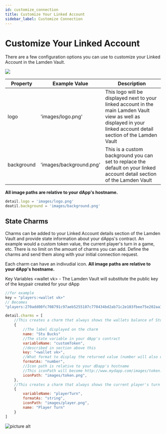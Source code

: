 ```yaml
---
id: customize_connection
title: Customize Your Linked Account
sidebar_label: Customize Connection
---
```


# Customize Your Linked Account

There are a few configuration options you can use to customize your Linked Account in the Lamden Vault. 

![](/img/develop/wallet_api/linked_account_details.png)

| Property  | Example Value | Description  |
| ------------- |------------| -----|
| logo | 'images/logo.png' | This logo will be displayed next to your linked account in the main Lamden Vault view as well as displayed in your linked account detail section of the Lamden Vault |
| background | 'images/background.png' | This is a custom background you can set to replace the default on your linked account detail section of the Lamden Vault  |

**All image paths are relative to your dApp's hostname.**

```javascript
detail.logo = 'images/logo.png'
deatil.background = 'images/background.png'
```

## State Charms
Charms can be added to your Linked Account details section of the Lamden Vault and provide state information about your dApps's contract.  An example would a custom token value, the current player's turn in a game, etc.  There is no limit on the amount of charms you can add.  Define the charms and send them along with your initial connection request.  

Each charm can have an indivudial icon. **All image paths are relative to your dApp's hostname.**

Key Variables
&lt;wallet vk&gt; - The Lamden Vault will substitute the public key of the keypair created for your dApp

```javascript
//for example
key = "players:<wallet vk>"
// Becomes
"players:270add00fc708791c97aeb5255107c770434bd2ab71c2e103fbee75e202aa15e"
```

```javascript
detail.charms = [
    //This creates a charm that always shows the wallets balance of Stu Bucks
    {
        //The label displayed on the charm
        name: "Stu Bucks"
        //The state variable in your dApp's contract
        variableName: "customToken",
        //described in section above this
        key: "<wallet vk>",
        //What format to display the returned value (number will also display as float)
        formatAs: "number",
        //Icon path is relative to your dDapp's hostname
        //This iconPath will become http://www.mydapp.com/images/token.png
        iconPath: "images/token.png",
    },
    //This creates a charm that always shows the current player's turn in a game
    {
        variableName: "playerTurn",
        formatAs: "string",
        iconPath: "images/player.png",
        name: "Player Turn"
    }
]
```
![picture alt](/img/develop/wallet_api/charms.png "Example of State Charms")
